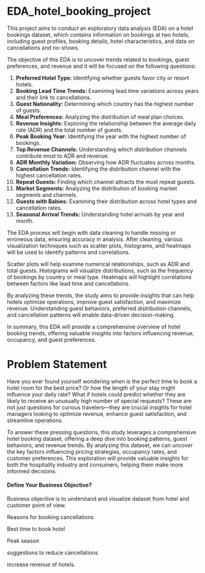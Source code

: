 # EDA_hotel_booking_project
This project aims to conduct an exploratory data analysis (EDA) on a hotel bookings dataset, which contains information on bookings at two hotels, including guest profiles, booking details, hotel characteristics, and data on cancellations and no-shows.

The objective of this EDA is to uncover trends related to bookings, guest preferences, and revenue and it will be focused on the following questions:

1. **Preferred Hotel Type:** Identifying whether guests favor city or resort hotels.
2. **Booking Lead Time Trends:** Examining lead time variations across years and their link to cancellations.
3. **Guest Nationality:** Determining which country has the highest number of guests.
4. **Meal Preferences:** Analyzing the distribution of meal plan choices.
5. **Revenue Insights:** Exploring the relationship between the average daily rate (ADR) and the total number of guests.
6. **Peak Booking Year:** Identifying the year with the highest number of bookings.
7. **Top Revenue Channels:** Understanding which distribution channels contribute most to ADR and revenue.
8. **ADR Monthly Variation:** Observing how ADR fluctuates across months.
9. **Cancellation Trends:** Identifying the distribution channel with the highest cancellation rates.
10. **Repeat Guests:** Finding which channel attracts the most repeat guests.
11. **Market Segments:** Analyzing the distribution of booking market segments and channels.
12. **Guests with Babies:** Examining their distribution across hotel types and cancellation rates.
13. **Seasonal Arrival Trends:** Understanding hotel arrivals by year and month.

The EDA process will begin with data cleaning to handle missing or erroneous data, ensuring accuracy in analysis. After cleaning, various visualization techniques such as scatter plots, histograms, and heatmaps will be used to identify patterns and correlations.

Scatter plots will help examine numerical relationships, such as ADR and total guests. Histograms will visualize distributions, such as the frequency of bookings by country or meal type. Heatmaps will highlight correlations between factors like lead time and cancellations.

By analyzing these trends, the study aims to provide insights that can help hotels optimize operations, improve guest satisfaction, and maximize revenue. Understanding guest behaviors, preferred distribution channels, and cancellation patterns will enable data-driven decision-making.

In summary, this EDA will provide a comprehensive overview of hotel booking trends, offering valuable insights into factors influencing revenue, occupancy, and guest preferences.

# **Problem Statement**


Have you ever found yourself wondering when is the perfect time to book a hotel room for the best price? Or how the length of your stay might influence your daily rate? What if hotels could predict whether they are likely to receive an unusually high number of special requests? These are not just questions for curious travelers—they are crucial insights for hotel managers looking to optimize revenue, enhance guest satisfaction, and streamline operations.

To answer these pressing questions, this study leverages a comprehensive hotel booking dataset, offering a deep dive into booking patterns, guest behaviors, and revenue trends. By analyzing this dataset, we can uncover the key factors influencing pricing strategies, occupancy rates, and customer preferences. This exploration will provide valuable insights for both the hospitality industry and consumers, helping them make more informed decisions.

#### **Define Your Business Objective?**

Business objective is to understand and visualize dataset from hotel and customer point of view.

Reasons for booking cancellations

Best time to book hotel

Peak season

suggestions to reduce cancellations

increase revenue of hotels.
